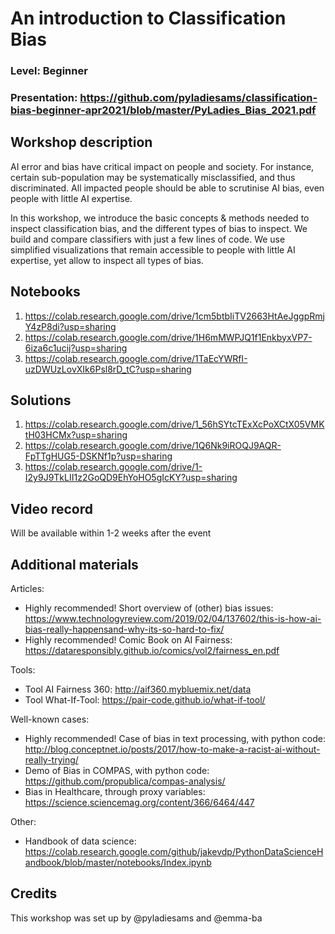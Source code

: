 
# An introduction to Classification Bias
### Level: Beginner
### Presentation: https://github.com/pyladiesams/classification-bias-beginner-apr2021/blob/master/PyLadies_Bias_2021.pdf

## Workshop description
AI error and bias have critical impact on people and society. For instance, certain sub-population may be systematically misclassified, and thus discriminated. All impacted people should be able to scrutinise AI bias, even people with little AI expertise.

In this workshop, we introduce the basic concepts & methods needed to inspect classification bias, and the different types of bias to inspect. We build and compare classifiers with just a few lines of code. We use simplified visualizations that remain accessible to people with little AI expertise, yet allow to inspect all types of bias.

## Notebooks
1. https://colab.research.google.com/drive/1cm5btbIiTV2663HtAeJggpRmjY4zP8di?usp=sharing
2. https://colab.research.google.com/drive/1H6mMWPJQ1f1EnkbyxVP7-6iza6c1ucij?usp=sharing
3. https://colab.research.google.com/drive/1TaEcYWRfI-uzDWUzLovXIk6Psl8rD_tC?usp=sharing

## Solutions
1. https://colab.research.google.com/drive/1_56hSYtcTExXcPoXCtX05VMKtH03HCMx?usp=sharing
2. https://colab.research.google.com/drive/1Q6Nk9iROQJ9AQR-FpTTgHUG5-DSKNf1p?usp=sharing
3. https://colab.research.google.com/drive/1-I2y9J9TkLII1z2GoQD9EhYoHO5gIcKY?usp=sharing

## Video record
Will be available within 1-2 weeks after the event

## Additional materials
Articles:
- Highly recommended! Short overview of (other) bias issues: https://www.technologyreview.com/2019/02/04/137602/this-is-how-ai-bias-really-happensand-why-its-so-hard-to-fix/
- Highly recommended! Comic Book on AI Fairness: https://dataresponsibly.github.io/comics/vol2/fairness_en.pdf

Tools:
- Tool AI Fairness 360: http://aif360.mybluemix.net/data
- Tool What-If-Tool: https://pair-code.github.io/what-if-tool/

Well-known cases:
- Highly recommended! Case of bias in text processing, with python code: http://blog.conceptnet.io/posts/2017/how-to-make-a-racist-ai-without-really-trying/
- Demo of Bias in COMPAS, with python code: https://github.com/propublica/compas-analysis/
- Bias in Healthcare, through proxy variables: https://science.sciencemag.org/content/366/6464/447

Other:
- Handbook of data science: https://colab.research.google.com/github/jakevdp/PythonDataScienceHandbook/blob/master/notebooks/Index.ipynb

## Credits
This workshop was set up by @pyladiesams and @emma-ba
